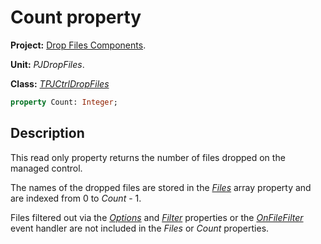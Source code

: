 # Count property #

**Project:** [Drop Files Components](DropFilesComponents.md).

**Unit:** _PJDropFiles_.

**Class:** _[TPJCtrlDropFiles](TPJCtrlDropFiles.md)_

```pascal
property Count: Integer;
```

## Description ##

This read only property returns the number of files dropped on the managed control.

The names of the dropped files are stored in the _[Files](TPJCtrlDropFilesFiles.md)_ array property and are indexed from 0 to _Count_ - 1.

Files filtered out via the _[Options](TPJCtrlDropFilesOptions.md)_ and _[Filter](TPJCtrlDropFilesFilter.md)_ properties or the _[OnFileFilter](TPJCtrlDropFilesOnFileFilter.md)_ event handler are not included in the _Files_ or _Count_ properties.